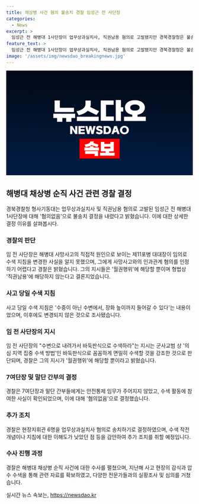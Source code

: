 ```yaml
---
title: 채상병 사건 혐의 불송치 경찰 임성근 전 사단장
categories:
  - News
excerpt: >
  임성근 전 해병대 1사단장이 업무상과실치사, 직권남용 혐의로 고발됐지만 경북경찰청은 불송치 결정을 내렸다. 이유는 임 전 사단장이 사망사고의 인과관계를 알 수 없었기 때문이라고 설명했다. 또한, 작전 통제권이 없어 작전통제권 남용 혐의에 해당하지 않는다고 밝혔다. 또한 임 전 사단장의 지시들이 월권행위에 해당한다는 것을 강조했고, 7여단장 등 현장지휘관 6명을 업무상과실치사 혐의로 송치하기로 결정했다. 그리고 사고가 난 포병부대가 수색 작전 개념에 대한 이해도가 낮았다는 점도 언급했다.
feature_text: >
  임성근 전 해병대 1사단장이 업무상과실치사, 직권남용 혐의로 고발됐지만 경북경찰청은 불송치 결정을 내렸다. 이유는 임 전 사단장이 사망사고의 인과관계를 알 수 없었기 때문이라고 설명했다. 또한, 작전 통제권이 없어 작전통제권 남용 혐의에 해당하지 않는다고 밝혔다. 또한 임 전 사단장의 지시들이 월권행위에 해당한다는 것을 강조했고, 7여단장 등 현장지휘관 6명을 업무상과실치사 혐의로 송치하기로 결정했다. 그리고 사고가 난 포병부대가 수색 작전 개념에 대한 이해도가 낮았다는 점도 언급했다.
image: '/assets/img/newsdao_breakingnews.jpg'
---
```


<p><img src="/assets/img/newsdao_breakingnews.jpg" alt="pcversion 속보" /></p>

<h2 data-ke-size="size26">해병대 채상병 순직 사건 관련 경찰 결정</h2>

<p data-ke-size="size16">경북경찰청 형사기동대는 업무상과실치사 및 직권남용 혐의로 고발된 임성근 전 해병대 1사단장에 대해 '혐의없음'으로 불송치 결정을 내렸다고 밝혔습니다. 이에 대한 상세한 결정 이유를 살펴봅시다.</p>

<h3>경찰의 판단</h3>

<p data-ke-size="size16">임 전 사단장은 해병대 사망사고의 직접적 원인으로 보이는 제11포병 대대장이 임의로 수색 지침을 변경한 사실을 알지 못했으며, 그에게 사망사고와의 인과관계 혐의를 인정하기 어렵다고 경찰은 밝혔습니다. 그의 지시들은 '월권행위'에 해당할 뿐이며 형법상 '직권남용'에 해당하지 않는다고 결론지었습니다.</p>

<h3>사고 당일 수색 지침</h3>

<p data-ke-size="size16">사고 당일 수색 지침은 '수중이 아닌 수변에서, 장화 높이까지 들어갈 수 있다'는 내용이었으며, 이후에도 변경되지 않은 것으로 조사됐습니다.</p>

<h3>임 전 사단장의 지시</h3>

<p data-ke-size="size16">임 전 사단장의 "수변으로 내려가서 바둑판식으로 수색하라"는 지시는 군사교범 상 '의심 지역 집중 수색 방법'인 바둑판식으로 꼼꼼하게 면밀히 수색할 것을 강조한 것으로 판단되며, 경찰은 그의 지시가 '월권행위'에 해당할 뿐이라고 밝혔습니다.</p>

<h3>7여단장 및 말단 간부의 결정</h3>

<p data-ke-size="size16">경찰은 7여단장과 말단 간부들에게는 안전통제 임무가 주어지지 않았고, 수색 활동에 참여한 사실이 확인되었으며, 이에 대해 '혐의없음'으로 결정했습니다.</p>

<h3>추가 조치</h3>

<p data-ke-size="size16">경찰은 현장지휘관 6명을 업무상과실치사 혐의로 송치하기로 결정하였으며, 수색 작전 개념이나 지침에 대한 이해도가 낮았던 점 등을 감안하여 추가 조치를 취할 예정입니다.</p>

<h3>수사 진행 과정</h3>

<p data-ke-size="size16">경찰은 해병대 채상병 순직 사건에 대한 수사를 펼쳤으며, 지난해 사고 현장의 감식과 압수 수색을 통해 관련 자료를 확보하였고, 다양한 전문가들과의 실황조사 및 심의를 거쳤습니다.</p>
실시간 뉴스 속보는, <a href="https://newsdao.kr" rel="dofollow">https://newsdao.kr</a>



